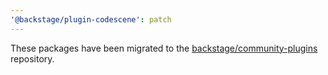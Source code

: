 ```yaml
---
'@backstage/plugin-codescene': patch
---
```


These packages have been migrated to the [backstage/community-plugins](https://github.com/backstage/community-plugins) repository.
